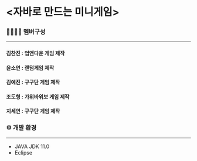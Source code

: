 # <자바로 만드는 미니게임>


### 👩👨🧑👧 멤버구성
--------------------------------------
#### 김찬진 : 업앤다운 게임 제작
#### 윤소연 : 랜덤게임 제작
#### 김예진 : 구구단 게임 제작
#### 조도형 : 가위바위보 게임 제작
#### 지세연 : 구구단 게임 제작


### ⚙ 개발 환경
----------------------------------
- JAVA JDK 11.0
- Eclipse











